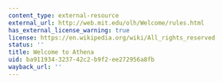 ```yaml
---
content_type: external-resource
external_url: http://web.mit.edu/olh/Welcome/rules.html
has_external_license_warning: true
license: https://en.wikipedia.org/wiki/All_rights_reserved
status: ''
title: Welcome to Athena
uid: ba911934-3237-42c2-b9f2-ee272956a8fb
wayback_url: ''
---
```

